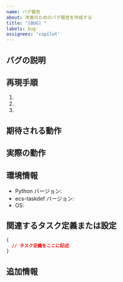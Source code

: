 ```yaml
---
name: バグ報告
about: 改善のためのバグ報告を作成する
title: "[BUG] "
labels: bug
assignees: 'copilot'
---
```


## バグの説明
<!-- バグの内容を明確かつ簡潔に説明してください -->

## 再現手順
<!-- 動作を再現するための手順（可能であればコードスニペットを含む）: -->

1. 
2. 
3. 

## 期待される動作
<!-- 期待される動作を明確かつ簡潔に説明してください -->

## 実際の動作
<!-- 実際に発生している動作を明確かつ簡潔に説明してください -->

## 環境情報
<!-- 以下の情報を提供してください: -->

- Python バージョン: <!-- 例: 3.12 -->
- ecs-taskdef バージョン: <!-- 例: 0.1.0 -->
- OS: <!-- 例: Ubuntu 22.04, macOS 13, など -->

## 関連するタスク定義または設定
<!-- 関連するタスク定義または設定を含めてください（機密情報は編集してください） -->

```json
{
  // タスク定義をここに記述
}
```

## 追加情報
<!-- 問題に関するその他の情報をここに追加してください -->